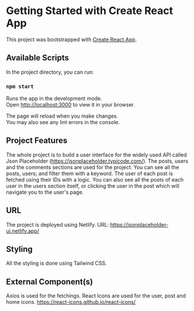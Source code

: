 # Getting Started with Create React App

This project was bootstrapped with [Create React App](https://github.com/facebook/create-react-app).

## Available Scripts

In the project directory, you can run:

### `npm start`

Runs the app in the development mode.\
Open [http://localhost:3000](http://localhost:3000) to view it in your browser.

The page will reload when you make changes.\
You may also see any lint errors in the console.

## Project Features

The whole project is to build a user interface for the widely used API called Json Placeholder (https://jsonplaceholder.typicode.com/).
The posts, users and the comments sections are used for the project. You can see all the posts, users; and filter them with a keyword. The user of each post is fetched using their IDs with a logic. You can also see all the posts of each user in the users section itself, or clicking the user in the post which will navigate you to the user's page.

## URL

The project is deployed using Netlify. URL: https://jsonplaceholder-ui.netlify.app/

## Styling

All the styling is done using Tailwind CSS.

## External Component(s)

Axios is used for the fetchings.
React Icons are used for the user, post and home icons. https://react-icons.github.io/react-icons/
